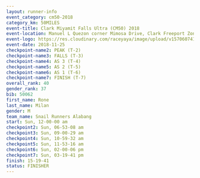 ```yaml
---
layout: runner-info 
event_category: cm50-2018 
category_km: 50MILES 
event-title: Clark Miyamit Falls Ultra (CM50) 2018 
event-location: Manuel L Quezon corner Mimosa Drive, Clark Freeport Zone, Clark, Pampanga, Philippines 
event-logo: https://res.cloudinary.com/raceyaya/image/upload/v1570607412/logo/cm50_p8ydpq.jpg 
event-date: 2018-11-25 
checkpoint-name2: PEAK (T-2) 
checkpoint-name3: FALLS (T-3) 
checkpoint-name4: AS 3 (T-4) 
checkpoint-name5: AS 2 (T-5) 
checkpoint-name6: AS 1 (T-6) 
checkpoint-name7: FINISH (T-7) 
overall_rank: 40
gender_rank: 37
bib: 50062
first_name: Rone
last_name: Milan
gender: M
team_name: Snail Runners Alabang
start: Sun, 12-00-00 am
checkpoint2: Sun, 06-53-08 am
checkpoint3: Sun, 09-00-29 am
checkpoint4: Sun, 10-59-32 am
checkpoint5: Sun, 11-53-16 am
checkpoint6: Sun, 02-00-06 pm
checkpoint7: Sun, 03-19-41 pm
finish: 15-19-41
status: FINISHER
---
```

